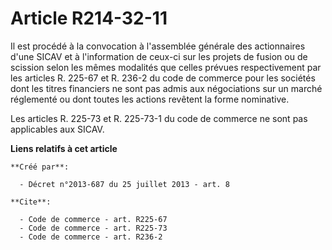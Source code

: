# Article R214-32-11

Il est procédé à la convocation à l'assemblée générale des actionnaires d'une SICAV et à l'information de ceux-ci sur les
projets de fusion ou de scission selon les mêmes modalités que celles prévues respectivement par les articles R. 225-67 et R.
236-2 du code de commerce pour les sociétés dont les titres financiers ne sont pas admis aux négociations sur un marché
réglementé ou dont toutes les actions revêtent la forme nominative. 

Les articles R. 225-73 et R. 225-73-1 du code de commerce ne sont pas applicables aux SICAV.

**Liens relatifs à cet article**

	**Créé par**:

	  - Décret n°2013-687 du 25 juillet 2013 - art. 8

	**Cite**:

	  - Code de commerce - art. R225-67
	  - Code de commerce - art. R225-73
	  - Code de commerce - art. R236-2
